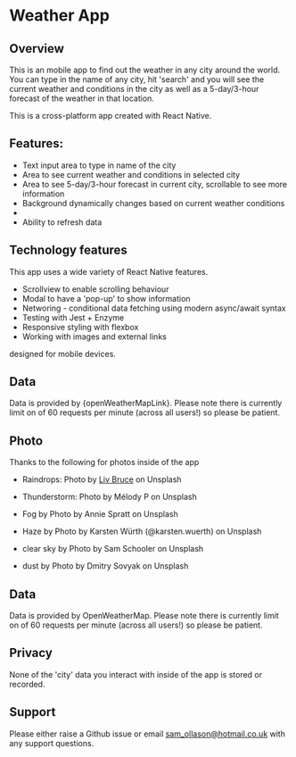# Weather App

## Overview
This is an mobile app to find out the weather in any city around the world. You can type in the name of any city, hit 'search' and you will see the current weather and conditions in the city as well as a 5-day/3-hour forecast of the weather in that location.

This is a cross-platform app created with React Native.

## Features:
* Text input area to type in name of the city
* Area to see current weather and conditions in selected city
* Area to see 5-day/3-hour forecast in current city, scrollable to see more information
* Background dynamically changes based on current weather conditions
* 
* Ability to refresh data

## Technology features
This app uses a wide variety of React Native features.
* Scrollview to enable scrolling behaviour
* Modal to have a 'pop-up' to show information
* Networing - conditional data fetching using modern async/await syntax
* Testing with Jest + Enzyme
* Responsive styling with flexbox
* Working with images and external links

designed for mobile devices.

## Data
Data is provided by {openWeatherMapLink}. Please note there is currently limit on of 60 requests per minute (across all users!) so please be patient.

## Photo
Thanks to the following for photos inside of the app
* Raindrops: Photo by [Liv Bruce](https://unsplash.com/photos/8yt8kBuEqok?utm_source=unsplash&utm_medium=referral&utm_content=creditCopyText) on Unsplash

* Thunderstorm: Photo by Mélody P on Unsplash

* Fog by Photo by Annie Spratt on Unsplash

* Haze by Photo by Karsten Würth (@karsten.wuerth) on Unsplash

* clear sky by Photo by Sam Schooler on Unsplash

* dust by Photo by Dmitry Sovyak on Unsplash

## Data
Data is provided by OpenWeatherMap. Please note there is currently limit on of 60 requests per minute (across all users!) so please be patient.

## Privacy
None of the 'city' data you interact with inside of the app is stored or recorded.

## Support
Please either raise a Github issue or email sam_ollason@hotmail.co.uk with any support questions.


